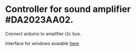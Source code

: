 Controller for sound amplifier #DA2023AA02.
================
Connect arduino to amplifier i2c bus.

Interface for windows avaiable [here](https://github.com/prototypvirus/amp-DA2023AA02/tree/master/win-interface)